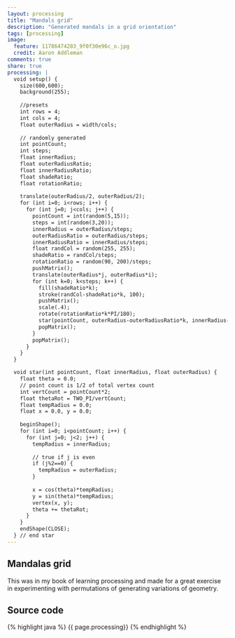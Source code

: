 ```yaml
---
layout: processing
title: "Mandals grid"
description: "Generated mandals in a grid orientation"
tags: [processing]
image:
  feature: 11786474283_9f0f30e96c_o.jpg
  credit: Aaron Addleman
comments: true
share: true
processing: |
  void setup() {
    size(600,600);
    background(255);
    
    //presets
    int rows = 4;
    int cols = 4;
    float outerRadius = width/cols;
    
    // randomly generated
    int pointCount;
    int steps;
    float innerRadius;
    float outerRadiusRatio;
    float innerRadiusRatio;
    float shadeRatio;
    float rotationRatio;
    
    translate(outerRadius/2, outerRadius/2);
    for (int i=0; i<rows; i++) {
      for (int j=0; j<cols; j++) {
        pointCount = int(random(5,15));
        steps = int(random(3,20));
        innerRadius = outerRadius/steps;
        outerRadiusRatio = outerRadius/steps;
        innerRadiusRatio = innerRadius/steps;
        float randCol = random(255, 255);
        shadeRatio = randCol/steps;
        rotationRatio = random(90, 200)/steps;
        pushMatrix();
        translate(outerRadius*j, outerRadius*i);
        for (int k=0; k<steps; k++) {
          fill(shadeRatio*k);
          stroke(randCol-shadeRatio*k, 100);
          pushMatrix();
          scale(.4);
          rotate(rotationRatio*k*PI/180);
          star(pointCount, outerRadius-outerRadiusRatio*k, innerRadius-innerRadiusRatio*k);
          popMatrix();
        }
        popMatrix();
      }
    }
  }

  void star(int pointCount, float innerRadius, float outerRadius) {
    float theta = 0.0;
    // point count is 1/2 of total vertex count
    int vertCount = pointCount*2;
    float thetaRot = TWO_PI/vertCount;
    float tempRadius = 0.0;
    float x = 0.0, y = 0.0;
    
    beginShape();
    for (int i=0; i<pointCount; i++) {
      for (int j=0; j<2; j++) {
        tempRadius = innerRadius;
        
        // true if j is even
        if (j%2==0) {
          tempRadius = outerRadius;
        }
        
        x = cos(theta)*tempRadius;
        y = sin(theta)*tempRadius;
        vertex(x, y);
        theta += thetaRot;
      }
    }
    endShape(CLOSE);
  } // end star
---
```


## Mandalas grid

This was in my book of learning processing and made for a great exercise in experimenting with permutations of generating variations of geometry.

<script type="application/processing" data-processing-target="pjs">
{{ page.processing }}
</script>

<canvas id="pjs"> </canvas>

## Source code

{% highlight java %}
{{ page.processing}}
{% endhighlight %}